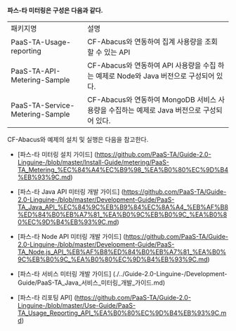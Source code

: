 **파스-타 미터링은 구성은 다음과 같다.**

<table>
<tr>
  <td>패키지명</td>
  <td>설명</td>
</tr>
<tr>
  <td>PaaS-TA-Usage-reporting</td>
  <td>CF-Abacus와 연동하여 집계 사용량을 조회 할 수 있는 API</td>
</tr>
<tr>
  <td>PaaS-TA-API-Metering-Sample</td>
  <td>CF-Abacus와 연동하여 API 사용량을 수집 하는 예제로 Node와 Java 버전으로 구성되어 있다.</td>
</tr>
<tr>
  <td>PaaS-TA-Service-Metering-Sample</td>
  <td>CF-Abacus와 연동하여 MongoDB 서비스 사용량을 수집하는 예제로 Java 버전으로 구성되어 있다.</td>
</tr>
</table>

CF-Abacus와 예제의 설치 및 실행은 다음을 참고한다.

- [파스-타 미터링 설치 가이드]
(https://github.com/PaaS-TA/Guide-2.0-Linguine-/blob/master/Install-Guide/metering/PaaS-TA_Metering_%EC%84%A4%EC%B9%98_%EA%B0%80%EC%9D%B4%EB%93%9C.md)

- [파스-타 Java API 미터링 개발 가이드]
(https://github.com/PaaS-TA/Guide-2.0-Linguine-/blob/master/Development-Guide/PaaS-TA_Java_API_%EC%84%9C%EB%B9%84%EC%8A%A4_%EB%AF%B8%ED%84%B0%EB%A7%81_%EA%B0%9C%EB%B0%9C_%EA%B0%80%EC%9D%B4%EB%93%9C.md)

- [파스-타 Node API 미터링 개발 가이드]
(https://github.com/PaaS-TA/Guide-2.0-Linguine-/blob/master/Development-Guide/PaaS-TA_Node.js_API_%EB%AF%B8%ED%84%B0%EB%A7%81_%EA%B0%9C%EB%B0%9C_%EA%B0%80%EC%9D%B4%EB%93%9C.md)

- [파스-타 서비스 미터링 개발 가이드]
(./../Guide-2.0-Linguine-/Development-Guide/PaaS-TA_Java_서비스_미터링_개발_가이드.md)

- [파스-타 리포팅 API]
(https://github.com/PaaS-TA/Guide-2.0-Linguine-/blob/master/Use-Guide/PaaS-TA_Usage_Reporting_API_%EA%B0%80%EC%9D%B4%EB%93%9C.md)
